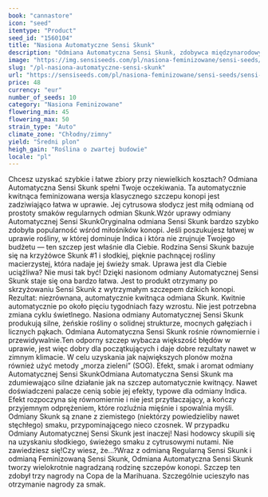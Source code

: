 ```yaml
---
book: "cannastore"
icon: "seed"
itemtype: "Product"
seed_id: "1560104"
title: "Nasiona Automatyczne Sensi Skunk"
description: "Odmiana Automatyczna Sensi Skunk, zdobywca międzynarodowych nagród, charakteryzuje się cytrusowym smakiem. Jest wytrzymała i odpowiednia dla początkujących"
image: "https://img.sensiseeds.com/pl/nasiona-feminizowane/sensi-seeds/sensi-skunk-automatic-image.png"
slug: "/pl-nasiona-automatyczne-sensi-skunk"
url: "https://sensiseeds.com/pl/nasiona-feminizowane/sensi-seeds/sensi-skunk-automatic?a_aid=cannastore"
price: 48
currency: "eur"
number_of_seeds: 10
category: "Nasiona Feminizowane"
flowering_min: 45
flowering_max: 50
strain_type: "Auto"
climate_zone: "Chłodny/zimny"
yield: "Średni plon"
heigh_gain: "Roślina o zwartej budowie"
locale: "pl"
---
```

Chcesz uzyskać szybkie i łatwe zbiory przy niewielkich kosztach? Odmiana Automatyczna Sensi Skunk spełni Twoje oczekiwania. Ta automatycznie kwitnąca feminizowana wersja klasycznego szczepu konopi jest zadziwiająco łatwa w uprawie. Jej cytrusowa słodycz jest miłą odmianą od prostoty smaków regularnych odmian Skunk.Wzór uprawy odmiany Automatycznej Sensi SkunkOryginalna odmiana Sensi Skunk bardzo szybko zdobyła popularność wśród miłośników konopi. Jeśli poszukujesz łatwej w uprawie rośliny, w której dominuje Indica i która nie zrujnuje Twojego budżetu — ten szczep jest właśnie dla Ciebie. Rodzina Sensi Skunk bazuje się na krzyżówce Skunk #1 i słodkiej, pięknie pachnącej rośliny macierzystej, która nadaje jej świeży smak. Uprawa jest dla Ciebie uciążliwa? Nie musi tak być! Dzięki nasionom odmiany Automatycznej Sensi Skunk staje się ona bardzo łatwa. Jest to produkt otrzymany po skrzyżowaniu Sensi Skunk z wytrzymałym szczepem dzikich konopi. Rezultat: niezrównana, automatycznie kwitnąca odmiana Skunk. Kwitnie automatycznie po około pięciu tygodniach fazy wzrostu. Nie jest potrzebna zmiana cyklu świetlnego. Nasiona odmiany Automatycznej Sensi Skunk produkują silne, żeńskie rośliny o solidnej strukturze, mocnych gałęziach i licznych pąkach. Odmiana Automatyczna Sensi Skunk rośnie równomiernie i przewidywalnie.Ten odporny szczep wybacza większość błędów w uprawie, jest więc dobry dla początkujących i daje dobre rezultaty nawet w zimnym klimacie. W celu uzyskania jak największych plonów można również użyć metody „morza zieleni” (SOG). Efekt, smak i aromat odmiany Automatycznej Sensi SkunkOdmiana Automatyczna Sensi Skunk ma zdumiewająco silne działanie jak na szczep automatycznie kwitnący. Nawet doświadczeni palacze cenią sobie jej efekty, typowe dla odmiany Indica. Efekt rozpoczyna się równomiernie i nie jest przytłaczający, a kończy przyjemnym odprężeniem, które rozluźnia mięśnie i spowalnia myśli. Odmiany Skunk są znane z ziemistego (niektórzy powiedzieliby nawet stęchłego) smaku, przypominającego nieco czosnek. W przypadku Odmiany Automatycznej Sensi Skunk jest inaczej! Nasi hodowcy skupili się na uzyskaniu słodkiego, świeżego smaku z cytrusowymi nutami. Nie zawiedziesz się!Czy wiesz, że…?Wraz z odmianą Regularną Sensi Skunk i odmianą Feminizowaną Sensi Skunk, Odmiana Automatyczna Sensi Skunk tworzy wielokrotnie nagradzaną rodzinę szczepów konopi. Szczep ten zdobył trzy nagrody na Copa de la Marihuana. Szczególnie ucieszyło nas otrzymanie nagrody za smak.
